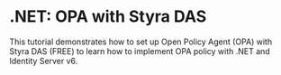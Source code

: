 # .NET: OPA with Styra DAS
This tutorial demonstrates how to set up Open Policy Agent (OPA) with Styra DAS (FREE) to learn how to implement OPA policy with .NET and Identity Server v6.   

